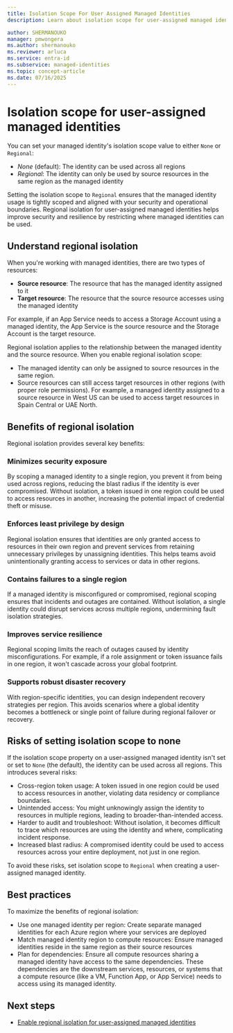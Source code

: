 ```yaml
---
title: Isolation Scope For User Assigned Managed Identities
description: Learn about isolation scope for user-assigned managed identities and how it improves security and resilience.

author: SHERMANOUKO
manager: pmwongera
ms.author: shermanouko
ms.reviewer: arluca
ms.service: entra-id
ms.subservice: managed-identities
ms.topic: concept-article
ms.date: 07/16/2025
---
```


# Isolation scope for user-assigned managed identities

You can set your managed identity's isolation scope value to either `None` or `Regional`:

- *None* (default): The identity can be used across all regions
- *Regional*: The identity can only be used by source resources in the same region as the managed identity

Setting the isolation scope to `Regional` ensures that the managed identity usage is tightly scoped and aligned with your security and operational boundaries. Regional isolation for user-assigned managed identities helps improve security and resilience by restricting where managed identities can be used.

## Understand regional isolation

When you're working with managed identities, there are two types of resources:

- **Source resource**: The resource that has the managed identity assigned to it
- **Target resource**: The resource that the source resource accesses using the managed identity

For example, if an App Service needs to access a Storage Account using a managed identity, the App Service is the source resource and the Storage Account is the target resource.

Regional isolation applies to the relationship between the managed identity and the source resource. When you enable regional isolation scope:

- The managed identity can only be assigned to source resources in the same region.
- Source resources can still access target resources in other regions (with proper role permissions). For example, a managed identity assigned to a source resource in West US can be used to access target resources in Spain Central or UAE North.

## Benefits of regional isolation

Regional isolation provides several key benefits:

### Minimizes security exposure

By scoping a managed identity to a single region, you prevent it from being used across regions, reducing the blast radius if the identity is ever compromised. Without isolation, a token issued in one region could be used to access resources in another, increasing the potential impact of credential theft or misuse.

### Enforces least privilege by design

Regional isolation ensures that identities are only granted access to resources in their own region and prevent services from retaining unnecessary privileges by unassigning identities. This helps teams avoid unintentionally granting access to services or data in other regions.

### Contains failures to a single region

If a managed identity is misconfigured or compromised, regional scoping ensures that incidents and outages are contained. Without isolation, a single identity could disrupt services across multiple regions, undermining fault isolation strategies.

### Improves service resilience

Regional scoping limits the reach of outages caused by identity misconfigurations. For example, if a role assignment or token issuance fails in one region, it won't cascade across your global footprint.

### Supports robust disaster recovery

With region-specific identities, you can design independent recovery strategies per region. This avoids scenarios where a global identity becomes a bottleneck or single point of failure during regional failover or recovery.

## Risks of setting isolation scope to none

If the isolation scope property on a user-assigned managed identity isn't set or set to `None` (the default), the identity can be used across all regions. This introduces several risks:

- Cross-region token usage: A token issued in one region could be used to access resources in another, violating data residency or compliance boundaries.
- Unintended access: You might unknowingly assign the identity to resources in multiple regions, leading to broader-than-intended access.
- Harder to audit and troubleshoot: Without isolation, it becomes difficult to trace which resources are using the identity and where, complicating incident response.
- Increased blast radius: A compromised identity could be used to access resources across your entire deployment, not just in one region.

To avoid these risks, set isolation scope to `Regional` when creating a user-assigned managed identity.

## Best practices

To maximize the benefits of regional isolation:

- Use one managed identity per region: Create separate managed identities for each Azure region where your services are deployed
- Match managed identity region to compute resources: Ensure managed identities reside in the same region as their source resources
- Plan for dependencies: Ensure all compute resources sharing a managed identity have access to the same dependencies. These dependencies are the downstream services, resources, or systems that a compute resource (like a VM, Function App, or App Service) needs to access using its managed identity.

## Next steps

- [Enable regional isolation for user-assigned managed identities](./configure-managed-identities-isolation-scope.md)
